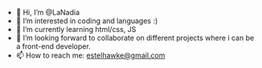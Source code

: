 - 👋 Hi, I’m @LaNadia
- 👀 I’m interested in coding and languages :)
- 🌱 I’m currently learning html/css, JS
- 💞️ I’m looking forward to collaborate on different projects where i can be a front-end developer.
- 📫 How to reach me: estelhawke@gmail.com

<!---
LaNadia/LaNadia is a ✨ special ✨ repository because its `README.md` (this file) appears on your GitHub profile.
You can click the Preview link to take a look at your changes.
--->
